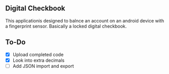 ## Digital Checkbook

This applicationis designed to balnce an account on an android device with a fingerprint sensor. Basically a locked digital checkbook.

## To-Do

- [x] Upload completed code
- [x] Look into extra decimals
- [ ] Add JSON import and export
